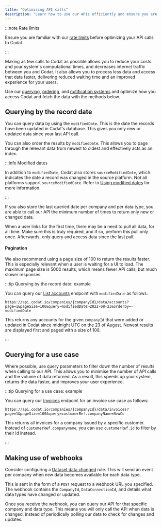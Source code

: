 ```yaml
---
title: "Optimizing API calls"
description: "Learn how to use our APIs efficiently and ensure you are not reaching our rate limits"
---
```


:::note Rate limits

Ensure you are familiar with our [rate limits](/using-the-api/rate-limits) before optimizing your API calls to Codat.

:::

Making as few calls to Codat as possible allows you to reduce your costs and your system's computational times, and decreases internet traffic between you and Codat. It also allows you to process less data and access that data faster, delivering reduced waiting time and an improved experience for your users.

Use our [querying](/using-the-api/querying), [ordering](/using-the-api/ordering-results), and [notification systems](/using-the-api/webhooks/core-rules-types) and optimize how you access Codat and fetch the data with the methods below.

## Querying by the record date

You can query data by using the `modifiedDate`. This is the date the records have been updated in Codat's database. This gives you only new or updated data since your last API call. 

You can also order the results by `modifiedDate`. This allows you to page through the relevant data from newest to oldest and effectively acts as an index. 

:::info Modified dates

In addition to `modifiedDate`, Codat also stores `sourceModifiedDate`, which indicates the date a record was changed in the source platform. Not all platforms support `sourceModifiedDate`. Refer to [Using modified dates](/using-the-api/modified-dates) for more information.

:::

If you also store the last queried date per company and per data type, you are able to call our API the minimum number of times to return only new or changed data.

When a user links for the first time, there may be a need to pull all data, for all time. Make sure this is truly required, and if so, perform this pull only once. Afterwards, only query and access data since the last pull. 

#### Pagination

We also recommend using a page size of 100 to return the results faster. This is especially relevant when a user is waiting for a UI to load. The maximum page size is 5000 results, which means fewer API calls, but much slower responses. 

:::tip Querying by the record date: example

You can query our [List accounts](/accounting-api#/operations/list-accounts) endpoint with `modifiedDate` as follows:  

```http
https://api.codat.io/companies/{companyId}/data/accounts?page=1&pageSize=100&query=modifiedDate>2022-08-23&orderby=-modifiedDate
```
This returns any accounts for the given `companyId` that were added or updated in Codat since midnight UTC on the 23 of August. Newest results are displayed first and paged with a size of 100.

:::

## Querying for a use case

Where possible, use query parameters to filter down the number of results when calling to our API. This allows you to minimise the number of API calls and the volume of data returned. As a result, this speeds up your system, returns the data faster, and improves your user experience. 

:::tip Querying for a use case: example

You can query our [Invoices](/accounting-api#/operations/list-invoices) endpoint for an invoice use case as follows:  

```http
https://api.codat.io/companies/{companyId}/data/invoices?page=1&pageSize=100&query=customerRef.companyName=NewCo
```
This returns all invoices for a company issued by a specific customer.  Instead of `customerRef.companyName`, you can use `customerRef.id` to filter by their Id instead.

:::

## Making use of webhooks

Consider configuring a [Dataset data changed](/using-the-api/webhooks/core-rules-types#dataset-data-changed) rule. This will send an event per company when new data becomes available for each data type. 

This is sent in the form of a `POST` request to a webhook URL you specified. The webhook contains the `CompanyId`, `DataConnectionId`, and details what data types have changed or updated. 

Once you receive the webhook, you can query our API for that specific company and data type. This means you will only call the API when data is changed, instead of periodically polling our data to check for changes and updates.
